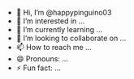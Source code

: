 - 👋 Hi, I’m @happypinguino03
- 👀 I’m interested in ...
- 🌱 I’m currently learning ...
- 💞️ I’m looking to collaborate on ...
- 📫 How to reach me ...
- 😄 Pronouns: ...
- ⚡ Fun fact: ...

<!---
happypinguino03/happypinguino03 is a ✨ special ✨ repository because its `README.md` (this file) appears on your GitHub profile.
You can click the Preview link to take a look at your changes
ciao salvatore.
--->
